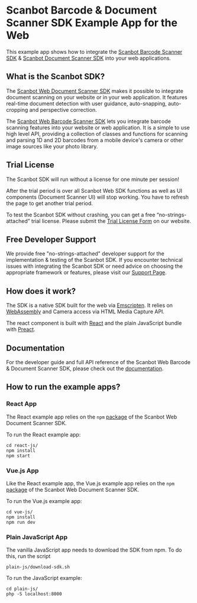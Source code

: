 # Scanbot Barcode & Document Scanner SDK Example App for the Web

This example app shows how to integrate the [Scanbot Barcode Scanner SDK](https://scanbot.io/developer/javascript-barcode-scanner/) & [Scanbot Document Scanner SDK](https://scanbot.io/developer/javascript-document-scanner/) into your web applications.

## What is the Scanbot SDK?

The [Scanbot Web Document Scanner SDK](https://scanbot.io/developer/javascript-document-scanner/) makes it possible to integrate document scanning on your website or in your web application. It features real-time document detection with user guidance, auto-snapping, auto-cropping and perspective correction.

The [Scanbot Web Barcode Scanner SDK](https://scanbot.io/developer/javascript-barcode-scanner/) lets you integrate barcode scanning features into your website or web application. It is a simple to use high level API, providing a collection of classes and functions for scanning and parsing 1D and 2D barcodes from a mobile device's camera or other image sources like your photo library.

## Trial License

The Scanbot SDK will run without a license for one minute per session!

After the trial period is over all Scanbot Web SDK functions as well as UI components (Document Scanner UI) will stop working. You have to refresh the page to get another trial period.

To test the Scanbot SDK without crashing, you can get a free “no-strings-attached” trial license. Please submit the [Trial License Form](https://scanbot.io/trial/) on our website.

## Free Developer Support

We provide free "no-strings-attached" developer support for the implementation & testing of the Scanbot SDK.
If you encounter technical issues with integrating the Scanbot SDK or need advice on choosing the appropriate
framework or features, please visit our [Support Page](https://docs.scanbot.io/support/).

## How does it work?

The SDK is a native SDK built for the web via [Emscripten](https://emscripten.org/). It relies on [WebAssembly](https://webassembly.org) and Camera access via HTML Media Capture API.

The react component is built with [React](https://reactjs.org/) and the plain JavaScript bundle with [Preact](https://preactjs.com/).

## Documentation

For the developer guide and full API reference of the Scanbot Web Barcode & Document Scanner SDK, please check out the
[documentation](https://docs.scanbot.io/document-scanner-sdk/web/introduction/).

## How to run the example apps?

### React App

The React example app relies on the `npm` [package](https://www.npmjs.com/package/scanbot-web-sdk)
of the Scanbot Web Document Scanner SDK.

To run the React example app:

```
cd react-js/
npm install
npm start
```



### Vue.js App

Like the React example app, the Vue.js example app relies on the `npm` [package](https://www.npmjs.com/package/scanbot-web-sdk)
of the Scanbot Web Document Scanner SDK.

To run the Vue.js example app:

```
cd vue-js/
npm install
npm run dev
```



### Plain JavaScript App

The vanilla JavaScript app needs to download the SDK from npm. To do this, run the script

```
plain-js/download-sdk.sh
```

To run the JavaScript example:

```
cd plain-js/
php -S localhost:8000
```
